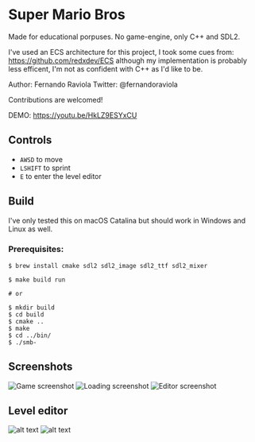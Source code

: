 # Super Mario Bros

Made for educational porpuses. 
No game-engine, only C++ and SDL2.

I've used an ECS architecture for this project, I took some cues from: https://github.com/redxdev/ECS although my implementation is probably less efficent, I'm not as confident with C++ as I'd like to be.

Author: Fernando Raviola
Twitter: @fernandoraviola

Contributions are welcomed!

DEMO: https://youtu.be/HkLZ9ESYxCU

## Controls

- `AWSD` to move
- `LSHIFT` to sprint
- `E` to enter the level editor

## Build

I've only tested this on macOS Catalina but should work in Windows and Linux as well.
### Prerequisites:

```
$ brew install cmake sdl2 sdl2_image sdl2_ttf sdl2_mixer 
```

```
$ make build run

# or

$ mkdir build
$ cd build
$ cmake ..
$ make
$ cd ../bin/  
$ ./smb-
```

## Screenshots

![Game screenshot](https://github.com/feresr/super-mario-bros/blob/master/readme/game.png)
![Loading screenshot](https://github.com/feresr/super-mario-bros/blob/master/readme/loading.png)
![Editor screenshot](https://github.com/feresr/super-mario-bros/blob/master/readme/editor.png)

## Level editor

![alt text](https://github.com/feresr/super-mario-bros/blob/master/readme/editor%20build.gif)
![alt text](https://github.com/feresr/super-mario-bros/blob/master/readme/editor%20tiles.gif)



